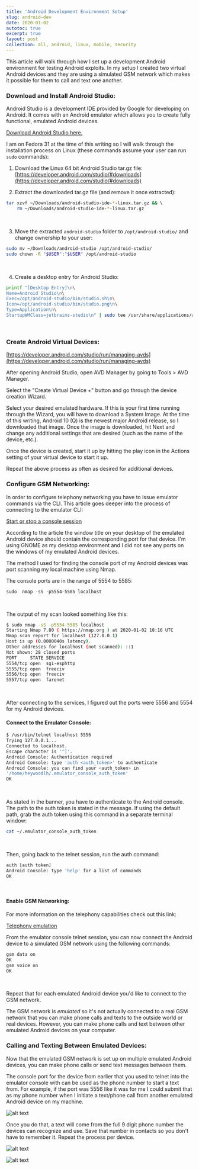 ```yaml
---
title: 'Android Development Environment Setup'
slug: android-dev
date: 2020-01-02
autotoc: true
excerpt: true
layout: post
collection: all, android, linux, mobile, security
---
```


This article will walk through how I set up a development Android environment for testing Android exploits. In my setup I created two virtual Android devices and they are using a simulated GSM network which makes it possible for them to call and text one another.



### Download and Install Android Studio:

Android Studio is a development IDE provided by Google for developing on Android. It comes with an Android emulator which allows you to create fully functional, emulated Android devices. 

[Download Android Studio here.](https://developer.android.com/studio/)


I am on Fedora 31 at the time of this writing so I will walk through the installation process on Linux (these commands assume your user can run `sudo` commands):


1. Download the Linux 64 bit Android Studio tar.gz file: [https://developer.android.com/studio/#downloads](https://developer.android.com/studio/#downloads)

2. Extract the downloaded tar.gz file (and remove it once extracted):

```bash
tar xzvf ~/Downloads/android-studio-ide-*-linux.tar.gz && \ 
	rm ~/Downloads/android-studio-ide-*-linux.tar.gz
```
<br>

3. Move the extracted `android-studio` folder to `/opt/android-studio/` and change ownership to your user:

```bash
sudo mv ~/Downloads/android-studio /opt/android-studio/
sudo chown -R "$USER":"$USER" /opt/android-studio
```
<br>

4. Create a desktop entry for Android Studio:

```bash
printf "[Desktop Entry]\n\
Name=Android Studio\n\
Exec=/opt/android-studio/bin/studio.sh\n\
Icon=/opt/android-studio/bin/studio.png\n\
Type=Application\n\
StartupWMClass=jetbrains-studio\n" | sudo tee /usr/share/applications/android-studio.desktop
```
<br>



### Create Android Virtual Devices:

[https://developer.android.com/studio/run/managing-avds](https://developer.android.com/studio/run/managing-avds)

After opening Android Studio, open AVD Manager by going to Tools > AVD Manager.

Select the "Create Virtual Device +" button and go through the device creation Wizard. 

Select your desired emulated hardware. 
If this is your first time running through the Wizard, you will have to download a System Image. At the time of this writing, Android 10 (Q) is the newest major Android release, so I downloaded that image. Once the image is downloaded, hit Next and change any additional settings that are desired (such as the name of the device, etc.).

Once the device is created, start it up by hitting the play icon in the Actions setting of your virtual device to start it up.

Repeat the above process as often as desired for additional devices.




### Configure GSM Networking:

In order to configure telephony networking you have to issue emulator commands via the CLI. This article goes deeper into the process of connecting to the emulator CLI: 

[Start or stop a console session](https://developer.android.com/studio/run/emulator-console.html#console-session)

According to the article the window title on your desktop of the emulated Android device should contain the corresponding port for that device. I'm using GNOME as my desktop environment and I did not see any ports on the windows of my emulated Android devices.

The method I used for finding the console port of my Android devices was port scanning my local machine using Nmap.

The console ports are in the range of 5554 to 5585:
```
sudo  nmap -sS -p5554-5585 localhost
```
<br>

The output of my scan looked something like this:

```bash
$ sudo nmap -sS -p5554-5585 localhost
Starting Nmap 7.80 ( https://nmap.org ) at 2020-01-02 18:16 UTC
Nmap scan report for localhost (127.0.0.1)
Host is up (0.0000040s latency).
Other addresses for localhost (not scanned): ::1
Not shown: 28 closed ports
PORT     STATE SERVICE
5554/tcp open  sgi-esphttp
5555/tcp open  freeciv
5556/tcp open  freeciv
5557/tcp open  farenet
```
<br>

After connecting to the services, I figured out the ports were 5556 and 5554 for my Android devices.




#### Connect to the Emulator Console:

```bash
$ /usr/bin/telnet localhost 5556
Trying 127.0.0.1...
Connected to localhost.
Escape character is '^]'.
Android Console: Authentication required
Android Console: type 'auth <auth_token>' to authenticate
Android Console: you can find your <auth_token> in 
'/home/heywoodlh/.emulator_console_auth_token'
OK
```
<br>

As stated in the banner, you have to authenticate to the Android console. The path to the auth token is stated in the message. If using the default path, grab the auth token using this command in a separate terminal window:

```bash
cat ~/.emulator_console_auth_token
```
<br>

Then, going back to the telnet session, run the auth command:

```bash
auth [auth token]
Android Console: type 'help' for a list of commands
OK
```
<br>



#### Enable GSM Networking:

For more information on the telephony capabilities check out this link:

[Telephony emulation](https://developer.android.com/studio/run/emulator-console.html#telephony)

From the emulator console telnet session, you can now connect the Android device to a simulated GSM network using the following commands:

```bash
gsm data on
OK
gsm voice on
OK
```
<br>

Repeat that for each emulated Android device you'd like to connect to the GSM network.

The GSM network is _emulated_ so it's not actually connected to a real GSM network that you can make phone calls and texts to the outside world or real devices. However, you can make phone calls and text between other emulated Android devices on your computer.




### Calling and Texting Between Emulated Devices:

Now that the emulated GSM network is set up on multiple emulated Android devices, you can make phone calls or send text messages between them.

The console port for the device from earlier that you used to telnet into the emulator console with can be used as the phone number to start a text from.
For example, if the port was 5556 like it was for me I could submit that as my phone number when I initiate a text/phone call from another emulated Android device on my machine.

![alt text][console-number]

[console-number]: https://raw.githubusercontent.com/heywoodlh/the-empire.systems/master/resources/pictures/android-phone-number-console-port.png "Use the console port number as phone number"



Once you do that, a text will come from the full 9 digit phone number the devices can recognize and use. Save that number in contacts so you don't have to remember it. Repeat the process per device.


![alt text][android-text]

[android-text]: https://raw.githubusercontent.com/heywoodlh/the-empire.systems/master/resources/pictures/android-texts.jpg "Text between emulated Android devices"


![alt text][android-calls]

[android-calls]: https://raw.githubusercontent.com/heywoodlh/the-empire.systems/master/resources/pictures/android-calls.jpg "Make phone calls between emulated Android devices"
